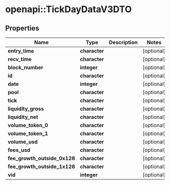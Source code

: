 # openapi::TickDayDataV3DTO


## Properties
Name | Type | Description | Notes
------------ | ------------- | ------------- | -------------
**entry_time** | **character** |  | [optional] 
**recv_time** | **character** |  | [optional] 
**block_number** | **integer** |  | [optional] 
**id** | **character** |  | [optional] 
**date** | **integer** |  | [optional] 
**pool** | **character** |  | [optional] 
**tick** | **character** |  | [optional] 
**liquidity_gross** | **character** |  | [optional] 
**liquidity_net** | **character** |  | [optional] 
**volume_token_0** | **character** |  | [optional] 
**volume_token_1** | **character** |  | [optional] 
**volume_usd** | **character** |  | [optional] 
**fees_usd** | **character** |  | [optional] 
**fee_growth_outside_0x128** | **character** |  | [optional] 
**fee_growth_outside_1x128** | **character** |  | [optional] 
**vid** | **integer** |  | [optional] 


